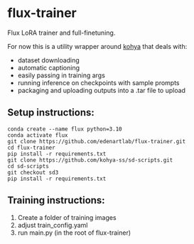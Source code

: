 # flux-trainer
Flux LoRA trainer and full-finetuning.

For now this is a utility wrapper around [kohya](https://github.com/kohya-ss/sd-scripts/tree/sd3) that deals with:
- dataset downloading
- automatic captioning
- easily passing in training args
- running inference on checkpoints with sample prompts
- packaging and uploading outputs into a .tar file to upload

## Setup instructions:
```
conda create --name flux python=3.10
conda activate flux
git clone https://github.com/edenartlab/flux-trainer.git
cd flux-trainer
pip install -r requirements.txt
git clone https://github.com/kohya-ss/sd-scripts.git
cd sd-scripts
git checkout sd3
pip install -r requirements.txt
```

## Training instructions:
1. Create a folder of training images
2. adjust train_config.yaml
3. run main.py (in the root of flux-trainer)
